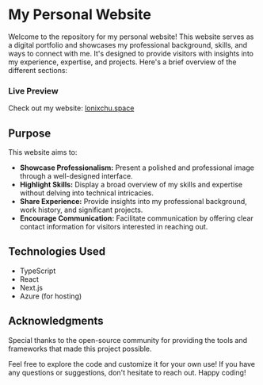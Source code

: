 # My Personal Website

Welcome to the repository for my personal website! This website serves as a digital portfolio and showcases my professional background, skills, and ways to connect with me. It's designed to provide visitors with insights into my experience, expertise, and projects. Here's a brief overview of the different sections:

### Live Preview

Check out my website: [lonixchu.space](https://www.lonixchu.space)

## Purpose

This website aims to:

- **Showcase Professionalism:** Present a polished and professional image through a well-designed interface.
- **Highlight Skills:** Display a broad overview of my skills and expertise without delving into technical intricacies.
- **Share Experience:** Provide insights into my professional background, work history, and significant projects.
- **Encourage Communication:** Facilitate communication by offering clear contact information for visitors interested in reaching out.

## Technologies Used

- TypeScript
- React
- Next.js
- Azure (for hosting)

## Acknowledgments

Special thanks to the open-source community for providing the tools and frameworks that made this project possible.

Feel free to explore the code and customize it for your own use! If you have any questions or suggestions, don't hesitate to reach out. Happy coding!
